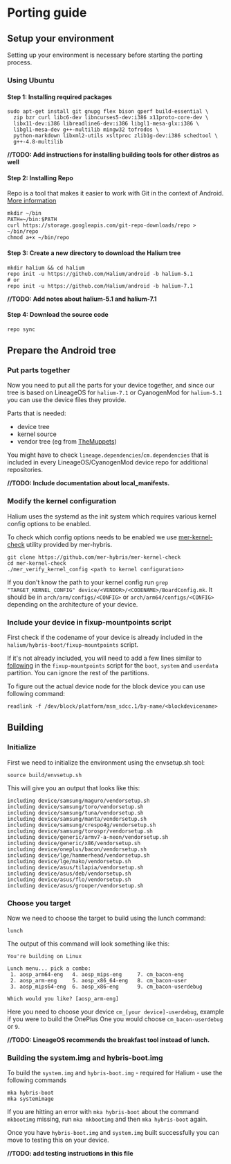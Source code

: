 # Porting guide

## Setup your environment

Setting up your environment is necessary before starting the porting process.

### Using Ubuntu

#### Step 1: Installing required packages

```
sudo apt-get install git gnupg flex bison gperf build-essential \
  zip bzr curl libc6-dev libncurses5-dev:i386 x11proto-core-dev \
  libx11-dev:i386 libreadline6-dev:i386 libgl1-mesa-glx:i386 \
  libgl1-mesa-dev g++-multilib mingw32 tofrodos \
  python-markdown libxml2-utils xsltproc zlib1g-dev:i386 schedtool \
  g++-4.8-multilib
```

**//TODO: Add instructions for installing building tools for other distros as well**

#### Step 2: Installing Repo

Repo is a tool that makes it easier to work with Git in the context of Android. [More information](https://source.android.com/source/developing)

```
mkdir ~/bin
PATH=~/bin:$PATH
curl https://storage.googleapis.com/git-repo-downloads/repo > ~/bin/repo
chmod a+x ~/bin/repo
```

#### Step 3: Create a new directory to download the Halium tree

```
mkdir halium && cd halium
repo init -u https://github.com/Halium/android -b halium-5.1
# or
repo init -u https://github.com/Halium/android -b halium-7.1
```

**//TODO: Add notes about halium-5.1 and halium-7.1**

#### Step 4: Download the source code

```
repo sync
```

## Prepare the Android tree

### Put parts together

Now you need to put all the parts for your device together, and since our tree is based on LineageOS for `halium-7.1` or CyanogenMod for `halium-5.1` you can use the device files they provide.

Parts that is needed:
- device tree
- kernel source
- vendor tree (eg from [TheMuppets](https://github.com/TheMuppets))

You might have to check `lineage.dependencies`/`cm.dependencies` that is included in every LineageOS/CyanogenMod device repo for additional repositories.

**//TODO: Include documentation about local_manifests.**

### Modify the kernel configuration

Halium uses the systemd as the init system which requires various kernel config options to be enabled.

To check which config options needs to be enabled we use [mer-kernel-check](https://github.com/mer-hybris/mer-kernel-check) utility provided by mer-hybris.

```
git clone https://github.com/mer-hybris/mer-kernel-check
cd mer-kernel-check
./mer_verify_kernel_config <path to kernel configuration>
```

If you don't know the path to your kernel config run `grep "TARGET_KERNEL_CONFIG" device/<VENDOR>/<CODENAME>/BoardConfig.mk`. It should be in `arch/arm/configs/<CONFIG>` or `arch/arm64/configs/<CONFIG>` depending on the architecture of your device.

### Include your device in fixup-mountpoints script

First check if the codename of your device is already included in the `halium/hybris-boot/fixup-mountpoints` script.

If it's not already included, you will need to add a few lines similar to [following](https://github.com/Halium/hybris-boot/blob/master/fixup-mountpoints#L198-L205) in the `fixup-mountpoints` script for the `boot`, `system` and `userdata` partition. You can ignore the rest of the partitions.

To figure out the actual device node for the block device you can use following command:

```
readlink -f /dev/block/platform/msm_sdcc.1/by-name/<blockdevicename>
```


## Building

### Initialize

First we need to initialize the environment using the envsetup.sh tool:

```
source build/envsetup.sh
```

This will give you an output that looks like this:
```
including device/samsung/maguro/vendorsetup.sh
including device/samsung/toro/vendorsetup.sh
including device/samsung/tuna/vendorsetup.sh
including device/samsung/manta/vendorsetup.sh
including device/samsung/crespo4g/vendorsetup.sh
including device/samsung/torospr/vendorsetup.sh
including device/generic/armv7-a-neon/vendorsetup.sh
including device/generic/x86/vendorsetup.sh
including device/oneplus/bacon/vendorsetup.sh
including device/lge/hammerhead/vendorsetup.sh
including device/lge/mako/vendorsetup.sh
including device/asus/tilapia/vendorsetup.sh
including device/asus/deb/vendorsetup.sh
including device/asus/flo/vendorsetup.sh
including device/asus/grouper/vendorsetup.sh
```

### Choose you target

Now we need to choose the target to build using the lunch command:

```
lunch
```

The output of this command will look something like this:

```
You're building on Linux

Lunch menu... pick a combo:
 1. aosp_arm64-eng 	 4. aosp_mips-eng 	  7. cm_bacon-eng 
 2. aosp_arm-eng 	 5. aosp_x86_64-eng   8. cm_bacon-user 
 3. aosp_mips64-eng  6. aosp_x86-eng      9. cm_bacon-userdebug 

Which would you like? [aosp_arm-eng] 
```

Here you need to choose your device `cm_[your device]-userdebug`, example if you were to build the OnePlus One you would choose `cm_bacon-userdebug` or `9`.

**//TODO: LineageOS recommends the breakfast tool instead of lunch.**

### Building the system.img and hybris-boot.img

To build the `system.img` and `hybris-boot.img` - required for Halium - use the following commands

```
mka hybris-boot
mka systemimage
```

If you are hitting an error with `mka hybris-boot` about the command `mkbootimg` missing, run `mka mkbootimg` and then `mka hybris-boot` again.

Once you have `hybris-boot.img` and `system.img` built successfully you can move to testing this on your device.

**//TODO: add testing instructions in this file**
